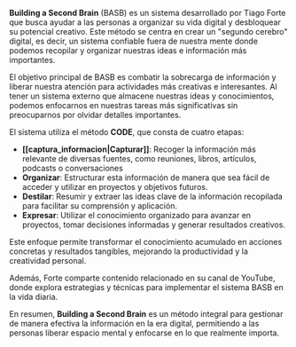 **Building a Second Brain** (BASB) es un sistema desarrollado por Tiago Forte que busca ayudar a las personas a organizar su vida digital y desbloquear su potencial creativo. Este método se centra en crear un "segundo cerebro" digital, es decir, un sistema confiable fuera de nuestra mente donde podemos recopilar y organizar nuestras ideas e información más importantes. ​

El objetivo principal de BASB es combatir la sobrecarga de información y liberar nuestra atención para actividades más creativas e interesantes. Al tener un sistema externo que almacene nuestras ideas y conocimientos, podemos enfocarnos en nuestras tareas más significativas sin preocuparnos por olvidar detalles importantes. 

El sistema utiliza el método **CODE**, que consta de cuatro etapas:​

-  **[[captura_informacion|Capturar]]**: Recoger la información más relevante de diversas fuentes, como reuniones, libros, artículos, podcasts o conversaciones
-  **Organizar**: Estructurar esta información de manera que sea fácil de acceder y utilizar en proyectos y objetivos futuros.​
-  **Destilar**: Resumir y extraer las ideas clave de la información recopilada para facilitar su comprensión y aplicación.​
- **Expresar**: Utilizar el conocimiento organizado para avanzar en proyectos, tomar decisiones informadas y generar resultados creativos.​

Este enfoque permite transformar el conocimiento acumulado en acciones concretas y resultados tangibles, mejorando la productividad y la creatividad personal.​

Además, Forte comparte contenido relacionado en su canal de YouTube, donde explora estrategias y técnicas para implementar el sistema BASB en la vida diaria. ​

En resumen, **Building a Second Brain** es un método integral para gestionar de manera efectiva la información en la era digital, permitiendo a las personas liberar espacio mental y enfocarse en lo que realmente importa.